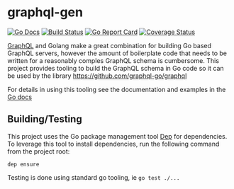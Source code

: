 # graphql-gen
[![Go Docs](https://godoc.org/github.com/GannettDigital/graphql-gen?status.svg)](https://godoc.org/github.com/GannettDigital/graphql-gen)
[![Build Status](https://travis-ci.org/GannettDigital/graphql-gen.svg)](https://travis-ci.org/GannettDigital/graphql-gen)
[![Go Report Card](https://goreportcard.com/badge/github.com/GannettDigital/graphql-gen)](https://goreportcard.com/report/github.com/GannettDigital/graphql-gen)
[![Coverage Status](https://coveralls.io/repos/github/GannettDigital/graphql-gen/badge.svg?branch=master)](https://coveralls.io/github/GannettDigital/graphql-gen?branch=master)

[GraphQL](https://graphql.org/) and Golang make a great combination for building Go based GraphQL servers, however the
amount of boilerplate code that needs to be written for a reasonably comples GraphQL schema is cumbersome. This project
provides tooling to build the GraphQL schema in Go code so it can be used by the library
https://github.com/graphql-go/graphql

For details in using this tooling see the documentation and examples in the [Go docs](http://godoc.org/github.com/GannettDigital/graphql-gen)

## Building/Testing
This project uses the Go package management tool [Dep](https://github.com/golang/dep) for dependencies.
To leverage this tool to install dependencies, run the following command from the project root:

    dep ensure

Testing is done using standard go tooling, ie `go test ./...`
